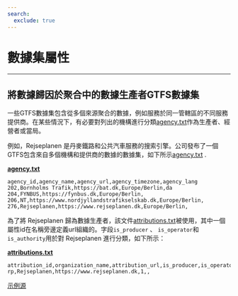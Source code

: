```yaml
---
search:
  exclude: true
---
```


# 數據集屬性

<hr/>

## 將數據歸因於聚合中的數據生產者GTFS數據集

一些GTFS數據集包含從多個來源聚合的數據，例如服務於同一管轄區的不同服務提供商。在某些情況下，有必要對列出的機構進行分類[agency.txt](../../reference/#agencytxt)作為生產者、經營者或當局。

例如，Rejseplanen 是丹麥鐵路和公共汽車服務的搜索引擎。公司發布了一個GTFS包含來自多個機構和提供商的數據的數據集，如下所示[agency.txt](../../reference/#agencytxt) .

[**agency.txt**](../../reference/#agencytxt)

    agency_id,agency_name,agency_url,agency_timezone,agency_lang
    202,Bornholms Trafik,https://bat.dk,Europe/Berlin,da
    204,FYNBUS,https://fynbus.dk,Europe/Berlin,
    206,NT,https://www.nordjyllandstrafikselskab.dk,Europe/Berlin,
    276,Rejseplanen,https://www.rejseplanen.dk,Europe/Berlin,

為了將 Rejseplanen 歸為數據生產者，該文件[attributions.txt](../../reference/#attributionstxt)被使用，其中一個屬性id在名稱旁邊定義url組織的。字段`is_producer` 、 `is_operator`和`is_authority`用於對 Rejseplanen 進行分類，如下所示：

[**attributions.txt**](../../reference/#attributionstxt)

    attribution_id,organization_name,attribution_url,is_producer,is_operator,is_authority
    rp,Rejseplanen,https://www.rejseplanen.dk,1,,

[示例源](http://www.rejseplanen.info/labs/GTFS.zip)
